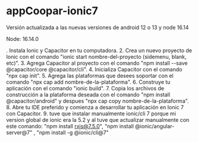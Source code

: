 # appCoopar-ionic7
Versión actualizada a las nuevas versiones de android 12 o 13 y node 16.14

Node: 16.14.0

. Instala Ionic y Capacitor en tu computadora.
2. Crea un nuevo proyecto de Ionic con el comando "ionic start nombre-del-proyecto (sidemenu, blank, etc)".
3. Agrega Capacitor al proyecto con el comando "npm install --save @capacitor/core @capacitor/cli".
4. Inicializa Capacitor con el comando "npx cap init".
5. Agrega las plataformas que desees soportar con el comando "npx cap add nombre-de-la-plataforma".
6. Construye tu aplicación con el comando "ionic build".
7. Copia los archivos de construcción a la plataforma deseada con el comando "npm install @capacitor/android" y despues  "npx cap copy nombre-de-la-plataforma".
8. Abre tu IDE preferido y comienza a desarrollar tu aplicación en Ionic 7 con Capacitor.
9. tuve que instalar manualmente ionic/cli 7 porque mi version global de ionic era la 5.2 y al tuve que actualizar manualmente con este comando:
"npm install rxjs@7.5.0", "npm install @ionic/angular-server@7" , "npm install -g @ionic/cli@7"

